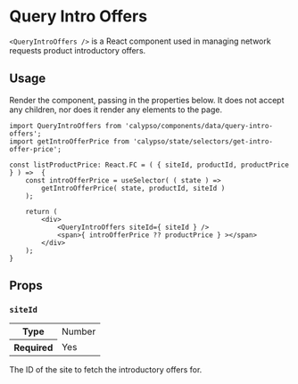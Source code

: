 # Query Intro Offers

`<QueryIntroOffers />` is a React component used in managing network requests product introductory offers.

## Usage

Render the component, passing in the properties below. It does not accept any children, nor does it render any elements to the page.

```tsx
import QueryIntroOffers from 'calypso/components/data/query-intro-offers';
import getIntroOfferPrice from 'calypso/state/selectors/get-intro-offer-price';

const listProductPrice: React.FC = ( { siteId, productId, productPrice } ) =>  {
	const introOfferPrice = useSelector( ( state ) =>
		getIntroOfferPrice( state, productId, siteId )
	);

	return (
		<div>
			<QueryIntroOffers siteId={ siteId } />
			<span>{ introOfferPrice ?? productPrice } ></span>
		</div>
	);
}
```

## Props

### `siteId`

<table>
	<tr><th>Type</th><td>Number</td></tr>
	<tr><th>Required</th><td>Yes</td></tr>
</table>

The ID of the site to fetch the introductory offers for.
